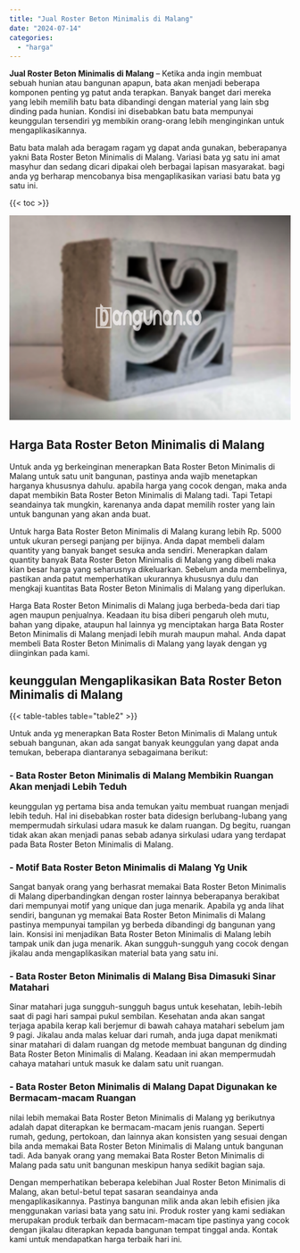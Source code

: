 ```yaml
---
title: "Jual Roster Beton Minimalis di Malang"
date: "2024-07-14"
categories: 
  - "harga"
---
```


**Jual Roster Beton Minimalis di Malang** – Ketika anda ingin membuat sebuah hunian atau bangunan apapun, bata akan menjadi beberapa komponen penting yg patut anda terapkan. Banyak banget dari mereka yang lebih memilih batu bata dibandingi dengan material yang lain sbg dinding pada hunian. Kondisi ini disebabkan batu bata mempunyai keunggulan tersendiri yg membikin orang-orang lebih menginginkan untuk mengaplikasikannya.

Batu bata malah ada beragam ragam yg dapat anda gunakan, beberapanya yakni Bata Roster Beton Minimalis di Malang. Variasi bata yg satu ini amat masyhur dan sedang dicari dipakai oleh berbagai lapisan masyarakat. bagi anda yg berharap mencobanya bisa mengaplikasikan variasi batu bata yg satu ini.

{{< toc >}}

![Jual Roster Beton Minimalis di Malang](/images/bata-roster-minimalis-16.png)

## Harga Bata Roster Beton Minimalis di Malang

Untuk anda yg berkeinginan menerapkan Bata Roster Beton Minimalis di Malang untuk satu unit bangunan, pastinya anda wajib menetapkan harganya khususnya dahulu. apabila harga yang cocok dengan, maka anda dapat membikin Bata Roster Beton Minimalis di Malang tadi. Tapi Tetapi seandainya tak mungkin, karenanya anda dapat memilih roster yang lain untuk bangunan yang akan anda buat.

Untuk harga Bata Roster Beton Minimalis di Malang kurang lebih Rp. 5000 untuk ukuran persegi panjang per bijinya. Anda dapat membeli dalam quantity yang banyak banget sesuka anda sendiri. Menerapkan dalam quantity banyak Bata Roster Beton Minimalis di Malang yang dibeli maka kian besar harga yang seharusnya dikeluarkan. Sebelum anda membelinya, pastikan anda patut memperhatikan ukurannya khususnya dulu dan mengkaji kuantitas Bata Roster Beton Minimalis di Malang yang diperlukan.

Harga Bata Roster Beton Minimalis di Malang juga berbeda-beda dari tiap agen maupun penjualnya. Keadaan itu bisa diberi pengaruh oleh mutu, bahan yang dipake, ataupun hal lainnya yg menciptakan harga Bata Roster Beton Minimalis di Malang menjadi lebih murah maupun mahal. Anda dapat membeli Bata Roster Beton Minimalis di Malang yang layak dengan yg diinginkan pada kami.

## keunggulan Mengaplikasikan Bata Roster Beton Minimalis di Malang

{{< table-tables table="table2" >}}

Untuk anda yg menerapkan Bata Roster Beton Minimalis di Malang untuk sebuah bangunan, akan ada sangat banyak keunggulan yang dapat anda temukan, beberapa diantaranya sebagaimana berikut:

### \- Bata Roster Beton Minimalis di Malang Membikin Ruangan Akan menjadi Lebih Teduh

keunggulan yg pertama bisa anda temukan yaitu membuat ruangan menjadi lebih teduh. Hal ini disebabkan roster bata didesign berlubang-lubang yang mempermudah sirkulasi udara masuk ke dalam ruangan. Dg begitu, ruangan tidak akan akan menjadi panas sebab adanya sirkulasi udara yang terdapat pada Bata Roster Beton Minimalis di Malang.

### \- Motif Bata Roster Beton Minimalis di Malang Yg Unik

Sangat banyak orang yang berhasrat memakai Bata Roster Beton Minimalis di Malang diperbandingkan dengan roster lainnya beberapanya berakibat dari mempunyai motif yang unique dan juga menarik. Apabila yg anda lihat sendiri, bangunan yg memakai Bata Roster Beton Minimalis di Malang pastinya mempunyai tampilan yg berbeda dibandingi dg bangunan yang lain. Konsisi ini menjadikan Bata Roster Beton Minimalis di Malang lebih tampak unik dan juga menarik. Akan sungguh-sungguh yang cocok dengan jikalau anda mengaplikasikan material bata yang satu ini.

### \- Bata Roster Beton Minimalis di Malang Bisa Dimasuki Sinar Matahari

Sinar matahari juga sungguh-sungguh bagus untuk kesehatan, lebih-lebih saat di pagi hari sampai pukul sembilan. Kesehatan anda akan sangat terjaga apabila kerap kali berjemur di bawah cahaya matahari sebelum jam 9 pagi. Jikalau anda malas keluar dari rumah, anda juga dapat menikmati sinar matahari di dalam ruangan dg metode membuat bangunan dg dinding Bata Roster Beton Minimalis di Malang. Keadaan ini akan mempermudah cahaya matahari untuk masuk ke dalam satu unit ruangan.

### \- Bata Roster Beton Minimalis di Malang Dapat Digunakan ke Bermacam-macam Ruangan

nilai lebih memakai Bata Roster Beton Minimalis di Malang yg berikutnya adalah dapat diterapkan ke bermacam-macam jenis ruangan. Seperti rumah, gedung, pertokoan, dan lainnya akan konsisten yang sesuai dengan bila anda memakai Bata Roster Beton Minimalis di Malang untuk bangunan tadi. Ada banyak orang yang memakai Bata Roster Beton Minimalis di Malang pada satu unit bangunan meskipun hanya sedikit bagian saja.

Dengan memperhatikan beberapa kelebihan Jual Roster Beton Minimalis di Malang, akan betul-betul tepat sasaran seandainya anda mengaplikasikannya. Pastinya bangunan milik anda akan lebih efisien jika menggunakan variasi bata yang satu ini. Produk roster yang kami sediakan merupakan produk terbaik dan bermacam-macam tipe pastinya yang cocok dengan jikalau diterapkan kepada bangunan tempat tinggal anda. Kontak kami untuk mendapatkan harga terbaik hari ini.
